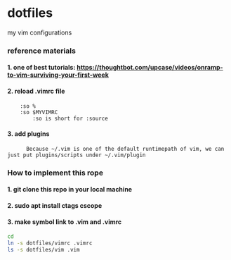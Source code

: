 # dotfiles
my vim configurations


### reference materials
#### 1. one of best tutorials: https://thoughtbot.com/upcase/videos/onramp-to-vim-surviving-your-first-week

#### 2. reload .vimrc file
        :so %
        :so $MYVIMRC
            :so is short for :source

#### 3. add plugins
          Because ~/.vim is one of the default runtimepath of vim, we can just put plugins/scripts under ~/.vim/plugin


### How to implement this rope

#### 1. git clone this repo in your local machine

#### 2. sudo apt install ctags cscope

#### 3. make symbol link to .vim and .vimrc

```sh
cd
ln -s dotfiles/vimrc .vimrc
ls -s dotfiles/vim .vim
```
